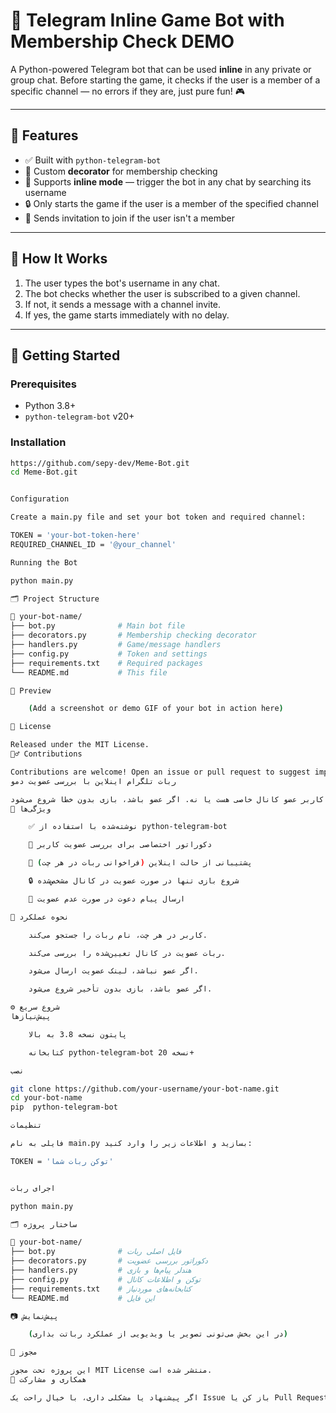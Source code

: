 # 🤖 Telegram Inline Game Bot with Membership Check DEMO

A Python-powered Telegram bot that can be used **inline** in any private or group chat. Before starting the game, it checks if the user is a member of a specific channel — no errors if they are, just pure fun! 🎮

---

## 🌟 Features

- ✅ Built with `python-telegram-bot`
- 🧠 Custom **decorator** for membership checking
- 📱 Supports **inline mode** — trigger the bot in any chat by searching its username
- 🔒 Only starts the game if the user is a member of the specified channel
- 💬 Sends invitation to join if the user isn't a member

---

## 🔧 How It Works

1. The user types the bot's username in any chat.
2. The bot checks whether the user is subscribed to a given channel.
3. If not, it sends a message with a channel invite.
4. If yes, the game starts immediately with no delay.

---

## 🚀 Getting Started

### Prerequisites

- Python 3.8+
- `python-telegram-bot` v20+

### Installation

```bash
https://github.com/sepy-dev/Meme-Bot.git
cd Meme-Bot.git


Configuration

Create a main.py file and set your bot token and required channel:

TOKEN = 'your-bot-token-here'
REQUIRED_CHANNEL_ID = '@your_channel'

Running the Bot

python main.py

🗂 Project Structure

📁 your-bot-name/
├── bot.py              # Main bot file
├── decorators.py       # Membership checking decorator
├── handlers.py         # Game/message handlers
├── config.py           # Token and settings
├── requirements.txt    # Required packages
└── README.md           # This file

📸 Preview

    (Add a screenshot or demo GIF of your bot in action here)

📄 License

Released under the MIT License.
🙋‍♂️ Contributions

Contributions are welcome! Open an issue or pull request to suggest improvements. Happy coding! ❤️
ربات تلگرام اینلاین با بررسی عضویت دمو

رباتی ساده و کاربردی که با پایتون نوشته شده و به‌صورت اینلاین در هر چت (خصوصی یا گروهی) قابل استفاده است. قبل از شروع بازی، بررسی می‌کند که آیا کاربر عضو کانال خاصی هست یا نه. اگر عضو باشد، بازی بدون خطا شروع می‌شود! 🎯
🌟 ویژگی‌ها

    ✅ نوشته‌شده با استفاده از python-telegram-bot

    🧠 دکوراتور اختصاصی برای بررسی عضویت کاربر

    💬 پشتیبانی از حالت اینلاین (فراخوانی ربات در هر چت)

    🔒 شروع بازی تنها در صورت عضویت در کانال مشخص‌شده

    📩 ارسال پیام دعوت در صورت عدم عضویت

🧩 نحوه عملکرد

    کاربر در هر چت، نام ربات را جستجو می‌کند.

    ربات عضویت در کانال تعیین‌شده را بررسی می‌کند.

    اگر عضو نباشد، لینک عضویت ارسال می‌شود.

    اگر عضو باشد، بازی بدون تأخیر شروع می‌شود.

⚙️ شروع سریع
پیش‌نیازها

    پایتون نسخه 3.8 به بالا

    کتابخانه python-telegram-bot نسخه 20+

نصب

git clone https://github.com/your-username/your-bot-name.git
cd your-bot-name
pip  python-telegram-bot

تنظیمات

فایلی به نام main.py بسازید و اطلاعات زیر را وارد کنید:

TOKEN = 'توکن ربات شما'


اجرای ربات

python main.py

🗂 ساختار پروژه

📁 your-bot-name/
├── bot.py              # فایل اصلی ربات
├── decorators.py       # دکوراتور بررسی عضویت
├── handlers.py         # هندلر پیام‌ها و بازی
├── config.py           # توکن و اطلاعات کانال
├── requirements.txt    # کتابخانه‌های موردنیاز
└── README.md           # این فایل

📷 پیش‌نمایش

    (در این بخش می‌تونی تصویر یا ویدیویی از عملکرد رباتت بذاری)

📜 مجوز

این پروژه تحت مجوز MIT License منتشر شده است.
🧠 همکاری و مشارکت

اگر پیشنهاد یا مشکلی داری، با خیال راحت یک Issue باز کن یا Pull Request بفرست. با هم بهترش می‌کنیم! 🌱
